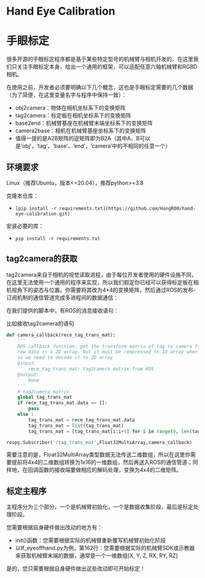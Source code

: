 # Hand Eye Calibration

# 手眼标定

很多开源的手眼标定程序都是基于某些特定型号的机械臂与相机开发的，在这里我们只关注手眼标定本身，给出一个通用的框架，可以适配任意六轴机械臂和RGBD相机。

在使用之前，开发者必须要明确以下几个概念，这也是手眼标定需要的几个数据（为了简便，在这里变量名字与程序中保持一致）：

* obj2camera：物体在相机坐标系下的变换矩阵
* tag2camera：标定板在相机坐标系下的变换矩阵
* base2end：机械臂基座在机械臂末端坐标系下的变换矩阵
* camera2base：相机在机械臂基座坐标系下的变换矩阵
* 值得一提的是A2B矩阵的逆矩阵即为B2A（其中A、B可以是‘obj’，‘tag’，‘base’，‘end’，‘camera’中的不相同的任意一个）

## 环境要求

Linux（推荐Ubuntu，版本<=20.04），推荐python>=3.8

克隆本仓库：
   - `[pip install -r requirements.txt](https://github.com/HangR00/hand-eye-calibration.git)`

安装必要的库：
   - `pip install -r requirements.txt`

## tag2camera的获取

tag2camera来自于相机的视觉读取进程，由于每位开发者使用的硬件设施不同，在这里无法使用一个通用的程序来实现，所以我们假定你已经可以获得标定板在相机视角下的姿态与位置。你需要将其改为4*4的变换矩阵，然后通过ROS的发布-订阅机制的通信管道完成多进程间的数据通信：

在我们提供的脚本中，有ROS的消息接收语句：

比如接收tag2camera的语句
```python
def camera_callback(rece_tag_trans_mat):
    '''
    ROS callback function: get the transform matrix of tag to camera from camera process
    raw data is a 2D array, but it must be compressed to 1D array when entering the ROS pipeline
    so we need to decode it to 2D array
    @input:
        rece_tag_trans_mat: tag2camera matrix from ROS
    @output:
        None
    '''
    # tag2camera matrix
    global tag_trans_mat
    if rece_tag_trans_mat.data == []:
        pass
    else :
        tag_trans_mat = rece_tag_trans_mat.data
        tag_trans_mat = list(tag_trans_mat)
        tag_trans_mat = [tag_trans_mat[i:i+4] for i in range(0, len(tag_trans_mat), 4)]

rospy.Subscriber('/tag_trans_mat',Float32MultiArray,camera_callback)
```
 
需要注意的是，Float32MultiArray类型数据无法传送二维数组，所以在这里你需要提前将4x4的二维数组转换为1x16的一维数组，然后再送入ROS的通信管道；同样地，在回调函数的接收端要做相应的解码处理，变换为4x4的二维矩阵。

## 标定主程序

主程序分为三个部分，一个是机械臂初始化，一个是数据收集阶段，最后是标定处理阶段。

您需要根据自身硬件做出改动的地方有： 

* init()函数：您需要根据实际的机械臂重新覆写机械臂初始化阶段
* 以tf_eyeoffhand.py为例，第162行：您需要根据实际的机械臂SDK或示教器来获取机械臂末端的数据，通常是一个一维数组[X, Y, Z, RX, RY, RZ]

是的，您只需要根据自身硬件做出这些改动即可开始标定！






